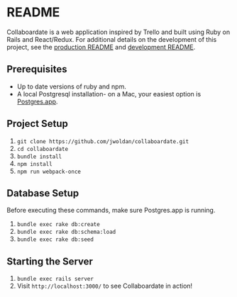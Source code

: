 # README

Collaboardate is a web application inspired by Trello and built using Ruby on Rails and React/Redux. For additional details on the development of this project, see the [production README](docs/README.md) and [development README](docs/development-readme.md).

## Prerequisites
- Up to date versions of ruby and npm.  
- A local Postgresql installation- on a Mac, your easiest option is [Postgres.app](http://postgresapp.com/).

## Project Setup

1. `git clone https://github.com/jwoldan/collaboardate.git`
2. `cd collaboardate`
3. `bundle install`
4. `npm install`
5. `npm run webpack-once`

## Database Setup

Before executing these commands, make sure Postgres.app is running.

1. `bundle exec rake db:create`
2. `bundle exec rake db:schema:load`
3. `bundle exec rake db:seed`

## Starting the Server
1. `bundle exec rails server`
2.  Visit `http://localhost:3000/` to see Collaboardate in action!
